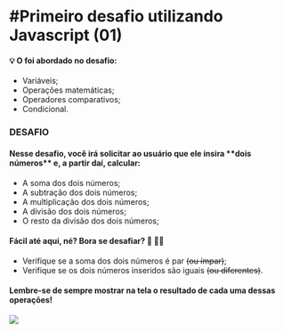 <h1> #Primeiro desafio utilizando Javascript (01) </h1>


<h4>💡 O foi abordado no desafio:</h4>

- Variáveis;
- Operações matemáticas;
- Operadores comparativos;
- Condicional.

<h3>DESAFIO</h3> 

<h4>Nesse desafio, você irá solicitar ao usuário que ele insira **dois números** e, a partir daí, calcular:</h4>

-  A soma dos dois números;
-  A subtração dos dois números;
-  A multiplicação dos dois números;
-  A divisão dos dois números;
-  O resto da divisão dos dois números;

<h4>Fácil até aqui, né? Bora se desafiar? 👀 🧑‍🚀</h4>

-  Verifique se a soma dos dois números é par ~~(ou ímpar)~~;
-  Verifique se os dois números inseridos são iguais ~~(ou diferentes)~~.

<h4>Lembre-se de sempre mostrar na tela o resultado de cada uma dessas operações!</h4>

<p align:"center">
<img src="./images/Captura de tela 2024-09-17 153559.png">
</p>